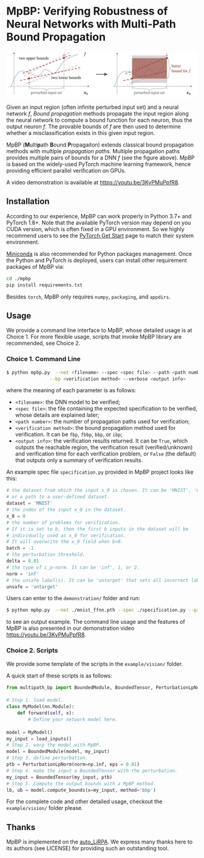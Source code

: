 # MpBP: Verifying Robustness of Neural Networks with Multi-Path Bound Propagation

![mpbp](./mpbp_poster.png)

Given an input region (often infinite perturbed input set) and a neural network *f*, 
*Bound propagation* methods propagate the input region along the
neural network to compute a bound function for each neuron,
thus the output neuron *f*.
The provable bounds of *f*
are then used to determine whether a misclassification exists in
this given input region.

MpBP (**M**ulti**p**ath **B**ound **P**ropagaiton) extends classical bound propagation
methods with multiple *propagation paths*.
Multiple propagation paths provides multiple pairs of bounds for a DNN *f*
(see the figure above).
MpBP is based on the widely-used
PyTorch machine learning framework, hence providing efficient
parallel verification on GPUs.

A video demonstration is available at https://youtu.be/3KyPMuPpfR8.

## Installation

According to our experience, MpBP can work properly in Python 3.7+ and PyTorch 1.8+. 
Note that the available PyTorch version may depend on you CUDA version, 
which is often fixed in a GPU environment. 
So we highly recommend users to see the [PyTorch Get Start](https://pytorch.org/get-started/locally/) 
page to match their system environment. 

[Miniconda](https://docs.conda.io/en/latest/miniconda.html) is also recommended for
Python packages management. Once the Python and PyTorch is deployed, 
users can install other requirement packages of MpBP via:

```bash
cd ./mpbp
pip install requirements.txt
```

Besides `torch`, MpBP only requires `numpy`, `packaging`, and `appdirs`.

## Usage

We provide a command line interface to MpBP, whose detailed usage is at Choice 1.
For more flexible usage, scripts that invoke MpBP library are recommended, see Choice 2.

### Choice 1. Command Line 

```bash
$ python mpbp.py  --net <filename> --spec <spec file> --path <path number> \
                --bp <verification method> --verbose <output info>
```

where the meaning of each parameter is as follows:

* `<filename>`: the DNN model to be verified;
* `<spec file>`: the file containing the expected specification to be verified, whose details are explained later;
* `<path number>`: the number of propagation paths used for verification;
* `<verification method>`: the bound propagation method used for verification. It can be `fbp`, `fbbp`, `bbp`, or `ibp`;
* `<output info>`: the verification results returned. It can be `True`, which outputs the reachable region, the
    verification result (verified/unknown) and verification time for
    each verification problem, or `False` (the default) that outputs only a summary of verification results.

An example spec file `specification.py` provided in MpBP project looks like this:

```python
# the dataset from which the input x_0 is chosen. It can be 'MNIST', 'CIFAR10',
# or a path to a user-defined dataset.
dataset = 'MNIST'
# the index of the input x_0 in the dataset.
x_0 = 0
# the number of problems for verification. 
# If it is set to b, then the first b inputs in the dataset will be 
# individually used as x_0 for verification. 
# It will overwrite the x_0 field when b>0.
batch = -1
# the perturbation threshold.
delta = 0.01
# the type of L_p-norm. It can be 'inf', 1, or 2.
norm = 'inf'
# the unsafe label(s). It can be 'untarget' that sets all incorrect labels as unsafe.
unsafe = 'untarget'
```

Users can enter to the `demonstration/` folder and run:

```bash
$ python mpbp.py  --net ./mnist_ffnn.pth --spec ./specification.py --path 4 --bp bbp --verbose True
```
to see an output example. The command line usage and the features of MpBP is also presented in our demonstration video https://youtu.be/3KyPMuPpfR8.

### Choice 2. Scripts

We provide some template of the scripts in the `example/vision/` folder.

A quick start of these scripts is as follows:

```python
from multipath_bp import BoundedModule, BoundedTensor, PerturbationLpNorm

# Step 1. load model.
class MyModel(nn.Module):
    def forward(self, x):
        # Define your network model here.

model = MyModel()
my_input = load_inputs()
# Step 2. warp the model with MpBP.
model = BoundedModule(model, my_input)
# Step 3. define perturbation.
ptb = PerturbationLpNorm(norm=np.inf, eps = 0.01)
# Step 4. make the input a BoundedTensor with the perturbation.
my_input = BoundedTensor(my_input, ptb)
# Step 5. Compute the output bounds with a MpBP method.
lb, ub = model.compute_bounds(x=my_input, method='bbp')
```
For the complete code and other detailed usage, checkout the `example/vision/` folder please.

## Thanks

MpBP is implemented on the [auto_LiRPA](https://github.com/KaidiXu/auto_LiRPA). We express many thanks here to its authors (see LICENSE)
for providing such an outstanding tool.
